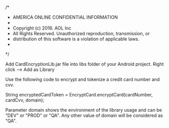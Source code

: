 /*
 * AMERICA ONLINE CONFIDENTIAL INFORMATION
 *
 * Copyright (c) 2016. AOL Inc
 * All Rights Reserved.  Unauthorized reproduction, transmission, or
 * distribution of this software is a violation of applicable laws.
 *
 */

Add CardEncryptionLib.jar file into libs folder of your Android project.
Right click --> Add as Library

Use the following code to encrypt and tokenize a credit card number and cvv.
 
String encryptedCardToken = EncryptCard.encryptCard(cardNumber, cardCvv, domain);

Parameter domain shows the environment of the library usage and can be "DEV" or "PROD" or "QA".
Any other value of domain will be considered as "QA".